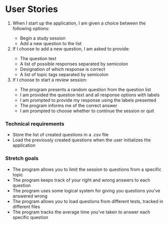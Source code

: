 <h1> User Stories </h1>

<ol>

  <li>When I start up the application, I am given a choice between the following options:</li>
  	<ul>
  		<li>Begin a study session</li>
  		<li>Add a new question to the list</li>
	</ul>

  <li>If I choose to add a new question, I am asked to provide:</li>
  	<ul>
  		<li>The question text</li>
  		<li>A list of possible responses separated by semicolon</li>
  		<li>Designation of which response is correct</li>
		<li>A list of topic tags separated by semicolon</li>
	</ul>

  <li>If I choose to start a review session:</li>
  	<ul>
  		<li>The program presents a random question from the question list</li>
  		<li>I am provided the question text and all response options with labels</li>
  		<li>I am prompted to provide my response using the labels presented</li>
		<li>The program informs me of the correct answer</li>
		<li>I am prompted to choose whether to continue the session or quit</li>
	</ul>
	
</ol>

<h3>Technical requirements</h3>
<ul>
	<li>Store the list of created questions in a .csv file</li>
	<li>Load the previously created questions when the user initializes the application</li>
</ul>

<h3>Stretch goals</h3>
<ul>
	<li>The program allows you to limit the session to questions from a specific topic</li>
	<li>The program keeps track of your right and wrong answers to each question</li>
	<li>The program uses some logical system for giving you questions you've answered wrong</li>
	<li>The program allows you to load questions from different tests, tracked in different files</li>
	<li>The program tracks the average time you've taken to answer each specific question</li>
</ul>
